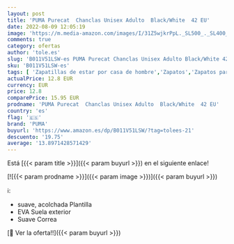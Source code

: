 ```yaml
---
layout: post
title: 'PUMA Purecat  Chanclas Unisex Adulto  Black/White  42 EU'
date: 2022-08-09 12:05:19
image: 'https://m.media-amazon.com/images/I/31Z5wjkrPpL._SL500_._SL400_.jpg'
comments: true
category: ofertas
author: 'tole.es'
slug: 'B011V51LSW-es PUMA Purecat Chanclas Unisex Adulto Black/White 42 EU'
sku: 'B011V51LSW-es'
tags: [ 'Zapatillas de estar por casa de hombre','Zapatos','Zapatos para hombre','Zapatos y complementos','chanclas','puma','🇪🇸', ]
actualPrice: 12.8 EUR
currency: EUR
price: 12.8
comparePrice: 15.95 EUR
prodname: 'PUMA Purecat  Chanclas Unisex Adulto  Black/White  42 EU'
country: 'es'
flag: '🇪🇸'
brand: 'PUMA'
buyurl: 'https://www.amazon.es/dp/B011V51LSW/?tag=tolees-21'
descuento: '19.75'
average: '13.8971428571429'
---
```


Está [{{< param title >}}]({{< param buyurl >}}) en el siguiente enlace!

[![{{< param prodname >}}]({{< param image >}})]({{< param buyurl >}})

ℹ️:

- suave, acolchada Plantilla
- EVA Suela exterior
- Suave Correa

[🛒 Ver la oferta!!]({{< param buyurl >}})
